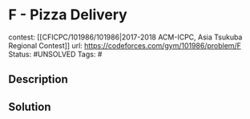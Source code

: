 # F - Pizza Delivery

contest: [[CFICPC/101986/101986|2017-2018 ACM-ICPC, Asia Tsukuba Regional Contest]]
url: https://codeforces.com/gym/101986/problem/F
Status: #UNSOLVED
Tags: #

## Description

## Solution

